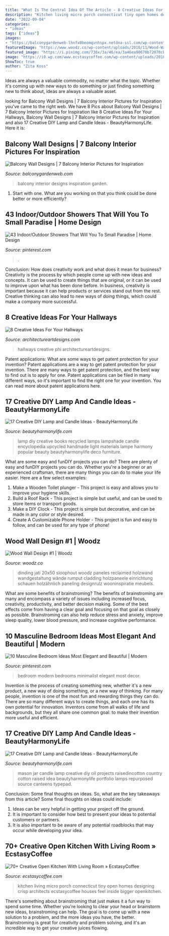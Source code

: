 ```yaml
---
title: "What Is The Central Idea Of The Article - 8 Creative Ideas For Your Hallways"
description: "Kitchen living micro porch connecticut tiny open homes designing crisp architects ecstasycoffee houses feel inside bigger openkitchen"
date: "2022-09-04"
categories:
- "ideas"
tags: ["ideas"]
images:
- "https://balconygardenweb-lhnfx0beomqvnhspx.netdna-ssl.com/wp-content/uploads/2016/03/IMG-20160311-WA0004-e1457673508193.jpg"
featuredImage: "https://www.woodz.co/wp-content/uploads/2016/11/Wood-Wall-2.jpg"
featured_image: "https://i.pinimg.com/736x/3a/46/ea/3a46ea90670b72070cb07edcbf65d1b6.jpg"
image: "https://i0.wp.com/www.ecstasycoffee.com/wp-content/uploads/2018/05/Open-Kitchen-with-Living-Room-70.jpg?resize=750%2C974"
ShowToc: true
author: "Zita Koss"
---
```



Ideas are always a valuable commodity, no matter what the topic. Whether it's coming up with new ways to do something or just finding something new to think about, ideas are always a valuable asset.

	

		
looking for Balcony Wall Designs | 7 Balcony Interior Pictures for Inspiration you've came to the right web. We have 8 Pics about Balcony Wall Designs | 7 Balcony Interior Pictures for Inspiration like 8 Creative Ideas For Your Hallways, Balcony Wall Designs | 7 Balcony Interior Pictures for Inspiration and also 17 Creative DIY Lamp and Candle Ideas - BeautyHarmonyLife. Here it is:
		
    
## Balcony Wall Designs | 7 Balcony Interior Pictures For Inspiration

<img loading=lazy src="https://balconygardenweb-lhnfx0beomqvnhspx.netdna-ssl.com/wp-content/uploads/2016/03/IMG-20160311-WA0004-e1457673508193.jpg" onerror="this.onerror=null;this.src='https://tse1.mm.bing.net/th?id=OIP.z-PsVfpOskOkVpTBpt5AGQHaJ3&amp;pid=15.1';" alt="Balcony Wall Designs | 7 Balcony Interior Pictures for Inspiration">

_Source: balconygardenweb.com_

>balcony interior designs inspiration garden. 

	

1. Start with one. What are you working on that you think could be done better or more efficiently?

    
## 43 Indoor/Outdoor Showers That Will You To Small Paradise | Home Design

<img loading=lazy src="https://i.pinimg.com/736x/3a/46/ea/3a46ea90670b72070cb07edcbf65d1b6.jpg" onerror="this.onerror=null;this.src='https://tse4.mm.bing.net/th?id=OIP.lqwYxh877HAWxXGv_auXpQHaLG&amp;pid=15.1';" alt="43 Indoor/Outdoor Showers That Will You To Small Paradise | Home Design">

_Source: pinterest.com_

>. 

	

Conclusion: How does creativity work and what does it mean for business?
Creativity is the process by which people come up with new ideas and concepts. It can be used to create things that are original, or it can be used to improve upon what has been done before. In business, creativity is important because it can help products or services stand out from the rest. Creative thinking can also lead to new ways of doing things, which could make a company more successful.

    
## 8 Creative Ideas For Your Hallways

<img loading=lazy src="https://www.architectureartdesigns.com/wp-content/uploads/2013/03/ArchitectureArtDesigns-3137.jpg" onerror="this.onerror=null;this.src='https://tse1.mm.bing.net/th?id=OIP.lvt6prO-xsyjZCDj6i987QHaLH&amp;pid=15.1';" alt="8 Creative Ideas For Your Hallways">

_Source: architectureartdesigns.com_

>hallways creative phi architectureartdesigns. 

	

Patent applications: What are some ways to get patent protection for your invention?
Patent applications are a way to get patent protection for your invention. There are many ways to get patent protection, and the best way to find out is to apply for one. Patent applications can be filed in many different ways, so it's important to find the right one for your invention. You can read more about patent applications here.

    
## 17 Creative DIY Lamp And Candle Ideas - BeautyHarmonyLife

<img loading=lazy src="https://beautyharmonylife.com/wp-content/uploads/2014/02/world_encyclopedia_book_lamp_by_collopy-d5cr40e.jpg" onerror="this.onerror=null;this.src='https://tse4.mm.bing.net/th?id=OIP.Vsl0cqzNR5awvXh9m4T8uwHaNK&amp;pid=15.1';" alt="17 Creative DIY Lamp and Candle Ideas - BeautyHarmonyLife">

_Source: beautyharmonylife.com_

>lamp diy creative books recycled lamps lampshade candle encyclopedia upcycled handmade light materials lampe harmony popular beauty beautyharmonylife deco furniture. 

	

What are some easy and funDIY projects you can do?
There are plenty of easy and funDIY projects you can do. Whether you're a beginner or an experienced craftsman, there are many things you can do to make your life easier. Here are a few select examples: 
1. Make a Wooden Toilet plunger - This project is easy and allows you to improve your hygiene skills. 
2. Build a Roof Rack - This project is simple but useful, and can be used to store items or transport goods. 
3. Make a DIY Clock - This project is simple but decorative, and can be made in any color or style desired. 
4. Create A Customizable Phone Holder - This project is fun and easy to follow, and can be used for any type of phone!

    
## Wood Wall Design #1 | Woodz

<img loading=lazy src="https://www.woodz.co/wp-content/uploads/2016/11/Wood-Wall-2.jpg" onerror="this.onerror=null;this.src='https://tse4.mm.bing.net/th?id=OIP.plZqsvx6yG75dgVEZWZPygHaLM&amp;pid=15.1';" alt="Wood Wall Design #1 | Woodz">

_Source: woodz.co_

>dinding jati 20x50 sloophout woodz paneles reclaimed holzwand wandgestaltung wände rumput cladding holzpaneele einrichtung schauen holzähnlich paneling designrulz wooninspiratie meubels. 

	

What are some benefits of brainstroming?
The benefits of brainstroming are many and encompass a variety of issues including increased focus, creativity, productivity, and better decision making. Some of the best effects come from having a clear goal and focusing on that goal as closely as possible. Brainstroming can also help reduce stress and anxiety, improve sleep quality, lower blood pressure, and increase cognitive performance.

    
## 10 Masculine Bedroom Ideas Most Elegant And Beautiful | Modern

<img loading=lazy src="https://i.pinimg.com/736x/97/b1/77/97b177b52ca5b2499e9914594a6c80b5.jpg" onerror="this.onerror=null;this.src='https://tse4.mm.bing.net/th?id=OIP.JWI7NK2J1B0sHkuBkJmOogHaLH&amp;pid=15.1';" alt="10 Masculine Bedroom Ideas Most Elegant and Beautiful | Modern">

_Source: pinterest.com_

>bedroom modern bedrooms minimalist elegant most decor. 

	

Invention is the process of creating something new, whether it's a new product, a new way of doing something, or a new way of thinking. For many people, invention is one of the most fun and rewarding things they can do. There are so many different ways to create things, and each one has its own potential for innovation. Inventors come from all walks of life and backgrounds, but they all share one common goal: to make their invention more useful and efficient.

    
## 17 Creative DIY Lamp And Candle Ideas - BeautyHarmonyLife

<img loading=lazy src="https://beautyharmonylife.com/wp-content/uploads/2014/02/6a00d8341c544453ef0115701f92a3970c-800wi.jpg" onerror="this.onerror=null;this.src='https://tse1.mm.bing.net/th?id=OIP.gcj3-68EywwUCHsZjHkV-wHaLH&amp;pid=15.1';" alt="17 Creative DIY Lamp and Candle Ideas - BeautyHarmonyLife">

_Source: beautyharmonylife.com_

>mason jar candle lamp creative diy oil projects raisedincotton country cotton raised idea beautyharmonylife portfolio lamps repurposed source canteens typepad. 

	

Conclusion: Some final thoughts on ideas.
So, what are the key takeaways from this article?
Some final thoughts on ideas could include:
1. Ideas can be very helpful in getting your project off the ground.
2. It is important to consider how best to present your ideas to potential customers or partners.
3. It is also important to be aware of any potential roadblocks that may occur while developing your idea.

    
## 70+ Creative Open Kitchen With Living Room » EcstasyCoffee

<img loading=lazy src="https://i0.wp.com/www.ecstasycoffee.com/wp-content/uploads/2018/05/Open-Kitchen-with-Living-Room-70.jpg?resize=750%2C974" onerror="this.onerror=null;this.src='https://tse2.mm.bing.net/th?id=OIP.O9qbNEPCxQkxz7CzCrTkaAHaJn&amp;pid=15.1';" alt="70+ Creative Open Kitchen With Living Room » EcstasyCoffee">

_Source: ecstasycoffee.com_

>kitchen living micro porch connecticut tiny open homes designing crisp architects ecstasycoffee houses feel inside bigger openkitchen. 

	

There's something about brainstroming that just makes it a fun way to spend some time. Whether you're looking to clear your head or brainstorm new ideas, brainstroming can help. The goal is to come up with a new solution to a problem, and the more ideas you have, the better. Brainstroming is great for creativity and problem solving, and it's an incredible way to get your creative juices flowing.

